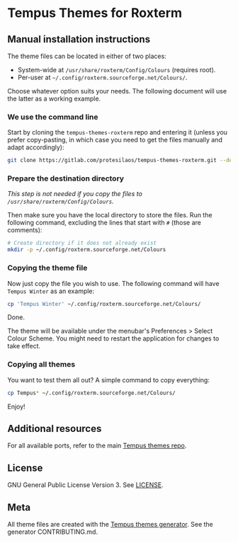 # Tempus Themes for Roxterm

## Manual installation instructions

The theme files can be located in either of two places:

- System-wide at `/usr/share/roxterm/Config/Colours` (requires root).
- Per-user at `~/.config/roxterm.sourceforge.net/Colours/`.

Choose whatever option suits your needs.  The following document will use the latter as a working example.

### We use the command line

Start by cloning the `tempus-themes-roxterm` repo and entering it (unless you prefer copy-pasting, in which case you need to get the files manually and adapt accordingly):

```sh
git clone https://gitlab.com/protesilaos/tempus-themes-roxterm.git --depth 1 && cd tempus-themes-roxterm
```

### Prepare the destination directory

*This step is not needed if you copy the files to `/usr/share/roxterm/Config/Colours`.*

Then make sure you have the local directory to store the files. Run the following command, excluding the lines that start with `#` (those are comments):

```sh
# Create directory if it does not already exist
mkdir -p ~/.config/roxterm.sourceforge.net/Colours
```

### Copying the theme file

Now just copy the file you wish to use.  The following command will have `Tempus Winter` as an example:

```sh
cp 'Tempus Winter' ~/.config/roxterm.sourceforge.net/Colours/
```

Done.

The theme will be available under the menubar's Preferences > Select Colour Scheme.  You might need to restart the application for changes to take effect.

### Copying all themes

You want to test them all out? A simple command to copy everything:

```sh
cp Tempus* ~/.config/roxterm.sourceforge.net/Colours/
```

Enjoy!

## Additional resources

For all available ports, refer to the main [Tempus themes repo](https://gitlab.com/protesilaos/tempus-themes).

## License

GNU General Public License Version 3. See [LICENSE](https://gitlab.com/protesilaos/tempus-themes-roxterm/blob/master/LICENSE).

## Meta

All theme files are created with the [Tempus themes generator](https://gitlab.com/protesilaos/tempus-themes-generator). See the generator CONTRIBUTING.md.
